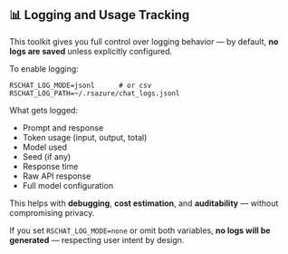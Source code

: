 ## 📊 Logging and Usage Tracking

This toolkit gives you full control over logging behavior — by default, **no logs are saved** unless explicitly configured.

To enable logging:

```env
RSCHAT_LOG_MODE=jsonl      # or csv
RSCHAT_LOG_PATH=~/.rsazure/chat_logs.jsonl
```

What gets logged:

- Prompt and response
- Token usage (input, output, total)
- Model used
- Seed (if any)
- Response time
- Raw API response
- Full model configuration

This helps with **debugging**, **cost estimation**, and **auditability** — without compromising privacy.

If you set `RSCHAT_LOG_MODE=none` or omit both variables, **no logs will be generated** — respecting user intent by design.
